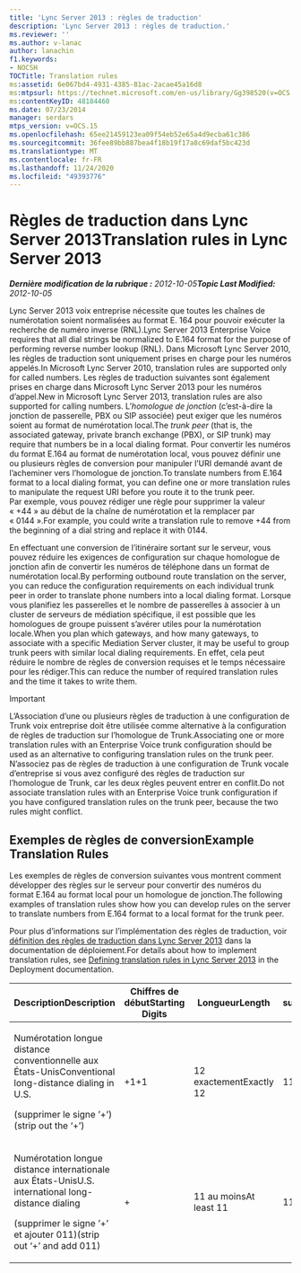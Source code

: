 ```yaml
---
title: 'Lync Server 2013 : règles de traduction'
description: 'Lync Server 2013 : règles de traduction.'
ms.reviewer: ''
ms.author: v-lanac
author: lanachin
f1.keywords:
- NOCSH
TOCTitle: Translation rules
ms:assetid: 6e067bd4-4931-4385-81ac-2acae45a16d8
ms:mtpsurl: https://technet.microsoft.com/en-us/library/Gg398520(v=OCS.15)
ms:contentKeyID: 48184460
ms.date: 07/23/2014
manager: serdars
mtps_version: v=OCS.15
ms.openlocfilehash: 65ee21459123ea09f54eb52e65a4d9ecba61c386
ms.sourcegitcommit: 36fee89bb887bea4f18b19f17a8c69daf5bc423d
ms.translationtype: MT
ms.contentlocale: fr-FR
ms.lasthandoff: 11/24/2020
ms.locfileid: "49393776"
---
```

# <a name="translation-rules-in-lync-server-2013"></a><span data-ttu-id="a16b6-103">Règles de traduction dans Lync Server 2013</span><span class="sxs-lookup"><span data-stu-id="a16b6-103">Translation rules in Lync Server 2013</span></span>

<div data-xmlns="http://www.w3.org/1999/xhtml">

<div class="topic" data-xmlns="http://www.w3.org/1999/xhtml" data-msxsl="urn:schemas-microsoft-com:xslt" data-cs="https://msdn.microsoft.com/">

<div data-asp="https://msdn2.microsoft.com/asp">



</div>

<div id="mainSection">

<div id="mainBody"><span data-ttu-id="a16b6-104">

<span> </span></span><span class="sxs-lookup"><span data-stu-id="a16b6-104">

<span> </span></span></span>

<span data-ttu-id="a16b6-105">_**Dernière modification de la rubrique :** 2012-10-05_</span><span class="sxs-lookup"><span data-stu-id="a16b6-105">_**Topic Last Modified:** 2012-10-05_</span></span>

<span data-ttu-id="a16b6-106">Lync Server 2013 voix entreprise nécessite que toutes les chaînes de numérotation soient normalisées au format E. 164 pour pouvoir exécuter la recherche de numéro inverse (RNL).</span><span class="sxs-lookup"><span data-stu-id="a16b6-106">Lync Server 2013 Enterprise Voice requires that all dial strings be normalized to E.164 format for the purpose of performing reverse number lookup (RNL).</span></span> <span data-ttu-id="a16b6-107">Dans Microsoft Lync Server 2010, les règles de traduction sont uniquement prises en charge pour les numéros appelés.</span><span class="sxs-lookup"><span data-stu-id="a16b6-107">In Microsoft Lync Server 2010, translation rules are supported only for called numbers.</span></span> <span data-ttu-id="a16b6-108">Les règles de traduction suivantes sont également prises en charge dans Microsoft Lync Server 2013 pour les numéros d’appel.</span><span class="sxs-lookup"><span data-stu-id="a16b6-108">New in Microsoft Lync Server 2013, translation rules are also supported for calling numbers.</span></span> <span data-ttu-id="a16b6-109">L’*homologue de jonction* (c’est-à-dire la jonction de passerelle, PBX ou SIP associée) peut exiger que les numéros soient au format de numérotation local.</span><span class="sxs-lookup"><span data-stu-id="a16b6-109">The *trunk peer* (that is, the associated gateway, private branch exchange (PBX), or SIP trunk) may require that numbers be in a local dialing format.</span></span> <span data-ttu-id="a16b6-110">Pour convertir les numéros du format E.164 au format de numérotation local, vous pouvez définir une ou plusieurs règles de conversion pour manipuler l’URI demandé avant de l’acheminer vers l’homologue de jonction.</span><span class="sxs-lookup"><span data-stu-id="a16b6-110">To translate numbers from E.164 format to a local dialing format, you can define one or more translation rules to manipulate the request URI before you route it to the trunk peer.</span></span> <span data-ttu-id="a16b6-111">Par exemple, vous pouvez rédiger une règle pour supprimer la valeur « +44 » au début de la chaîne de numérotation et la remplacer par « 0144 ».</span><span class="sxs-lookup"><span data-stu-id="a16b6-111">For example, you could write a translation rule to remove +44 from the beginning of a dial string and replace it with 0144.</span></span>

<span data-ttu-id="a16b6-112">En effectuant une conversion de l’itinéraire sortant sur le serveur, vous pouvez réduire les exigences de configuration sur chaque homologue de jonction afin de convertir les numéros de téléphone dans un format de numérotation local.</span><span class="sxs-lookup"><span data-stu-id="a16b6-112">By performing outbound route translation on the server, you can reduce the configuration requirements on each individual trunk peer in order to translate phone numbers into a local dialing format.</span></span> <span data-ttu-id="a16b6-113">Lorsque vous planifiez les passerelles et le nombre de passerelles à associer à un cluster de serveurs de médiation spécifique, il est possible que les homologues de groupe puissent s’avérer utiles pour la numérotation locale.</span><span class="sxs-lookup"><span data-stu-id="a16b6-113">When you plan which gateways, and how many gateways, to associate with a specific Mediation Server cluster, it may be useful to group trunk peers with similar local dialing requirements.</span></span> <span data-ttu-id="a16b6-114">En effet, cela peut réduire le nombre de règles de conversion requises et le temps nécessaire pour les rédiger.</span><span class="sxs-lookup"><span data-stu-id="a16b6-114">This can reduce the number of required translation rules and the time it takes to write them.</span></span>

<div>


> [!IMPORTANT]  
> <span data-ttu-id="a16b6-115">L’Association d’une ou plusieurs règles de traduction à une configuration de Trunk voix entreprise doit être utilisée comme alternative à la configuration de règles de traduction sur l’homologue de Trunk.</span><span class="sxs-lookup"><span data-stu-id="a16b6-115">Associating one or more translation rules with an Enterprise Voice trunk configuration should be used as an alternative to configuring translation rules on the trunk peer.</span></span> <span data-ttu-id="a16b6-116">N’associez pas de règles de traduction à une configuration de Trunk vocale d’entreprise si vous avez configuré des règles de traduction sur l’homologue de Trunk, car les deux règles peuvent entrer en conflit.</span><span class="sxs-lookup"><span data-stu-id="a16b6-116">Do not associate translation rules with an Enterprise Voice trunk configuration if you have configured translation rules on the trunk peer, because the two rules might conflict.</span></span>



</div>

<div>

## <a name="example-translation-rules"></a><span data-ttu-id="a16b6-117">Exemples de règles de conversion</span><span class="sxs-lookup"><span data-stu-id="a16b6-117">Example Translation Rules</span></span>

<span data-ttu-id="a16b6-118">Les exemples de règles de conversion suivantes vous montrent comment développer des règles sur le serveur pour convertir des numéros du format E.164 au format local pour un homologue de jonction.</span><span class="sxs-lookup"><span data-stu-id="a16b6-118">The following examples of translation rules show how you can develop rules on the server to translate numbers from E.164 format to a local format for the trunk peer.</span></span>

<span data-ttu-id="a16b6-119">Pour plus d’informations sur l’implémentation des règles de traduction, voir [définition des règles de traduction dans Lync Server 2013](lync-server-2013-defining-translation-rules.md) dans la documentation de déploiement.</span><span class="sxs-lookup"><span data-stu-id="a16b6-119">For details about how to implement translation rules, see [Defining translation rules in Lync Server 2013](lync-server-2013-defining-translation-rules.md) in the Deployment documentation.</span></span>


<table>
<colgroup>
<col style="width: 12%" />
<col style="width: 12%" />
<col style="width: 12%" />
<col style="width: 12%" />
<col style="width: 12%" />
<col style="width: 12%" />
<col style="width: 12%" />
<col style="width: 12%" />
</colgroup>
<thead>
<tr class="header">
<th><span data-ttu-id="a16b6-120">Description</span><span class="sxs-lookup"><span data-stu-id="a16b6-120">Description</span></span></th>
<th><span data-ttu-id="a16b6-121">Chiffres de début</span><span class="sxs-lookup"><span data-stu-id="a16b6-121">Starting Digits</span></span></th>
<th><span data-ttu-id="a16b6-122">Longueur</span><span class="sxs-lookup"><span data-stu-id="a16b6-122">Length</span></span></th>
<th><span data-ttu-id="a16b6-123">Chiffres à supprimer</span><span class="sxs-lookup"><span data-stu-id="a16b6-123">Digits to Remove</span></span></th>
<th><span data-ttu-id="a16b6-124">Chiffres à ajouter</span><span class="sxs-lookup"><span data-stu-id="a16b6-124">Digits to Add</span></span></th>
<th><span data-ttu-id="a16b6-125">Modèle de correspondance</span><span class="sxs-lookup"><span data-stu-id="a16b6-125">Matching Pattern</span></span></th>
<th><span data-ttu-id="a16b6-126">Conversion</span><span class="sxs-lookup"><span data-stu-id="a16b6-126">Translation</span></span></th>
<th><span data-ttu-id="a16b6-127">Exemple</span><span class="sxs-lookup"><span data-stu-id="a16b6-127">Example</span></span></th>
</tr>
</thead>
<tbody>
<tr class="odd">
<td><p><span data-ttu-id="a16b6-128">Numérotation longue distance conventionnelle aux États-Unis</span><span class="sxs-lookup"><span data-stu-id="a16b6-128">Conventional long-distance dialing in U.S.</span></span></p>
<p><span data-ttu-id="a16b6-129">(supprimer le signe ’+’)</span><span class="sxs-lookup"><span data-stu-id="a16b6-129">(strip out the ‘+’)</span></span></p></td>
<td><p><span data-ttu-id="a16b6-130">+1</span><span class="sxs-lookup"><span data-stu-id="a16b6-130">+1</span></span></p></td>
<td><p><span data-ttu-id="a16b6-131">12 exactement</span><span class="sxs-lookup"><span data-stu-id="a16b6-131">Exactly 12</span></span></p></td>
<td><p><span data-ttu-id="a16b6-132">1</span><span class="sxs-lookup"><span data-stu-id="a16b6-132">1</span></span></p></td>
<td><p><span data-ttu-id="a16b6-133">0,4</span><span class="sxs-lookup"><span data-stu-id="a16b6-133">0</span></span></p></td>
<td><p><span data-ttu-id="a16b6-134">^\+(1 \ d {10} ) $</span><span class="sxs-lookup"><span data-stu-id="a16b6-134">^\+(1\d{10})$</span></span></p></td>
<td><p><span data-ttu-id="a16b6-135">$1</span><span class="sxs-lookup"><span data-stu-id="a16b6-135">$1</span></span></p></td>
<td><p><span data-ttu-id="a16b6-136">+14255551010 devient 14255551010</span><span class="sxs-lookup"><span data-stu-id="a16b6-136">+14255551010 becomes 14255551010</span></span></p></td>
</tr>
<tr class="even">
<td><p><span data-ttu-id="a16b6-137">Numérotation longue distance internationale aux États-Unis</span><span class="sxs-lookup"><span data-stu-id="a16b6-137">U.S. international long-distance dialing</span></span></p>
<p><span data-ttu-id="a16b6-138">(supprimer le signe ’+’ et ajouter 011)</span><span class="sxs-lookup"><span data-stu-id="a16b6-138">(strip out ‘+’ and add 011)</span></span></p></td>
<td><p>+</p></td>
<td><p><span data-ttu-id="a16b6-139">11 au moins</span><span class="sxs-lookup"><span data-stu-id="a16b6-139">At least 11</span></span></p></td>
<td><p><span data-ttu-id="a16b6-140">1</span><span class="sxs-lookup"><span data-stu-id="a16b6-140">1</span></span></p></td>
<td><p><span data-ttu-id="a16b6-141">011</span><span class="sxs-lookup"><span data-stu-id="a16b6-141">011</span></span></p></td>
<td><p><span data-ttu-id="a16b6-142">^\+(\d {9} \d +) $</span><span class="sxs-lookup"><span data-stu-id="a16b6-142">^\+(\d{9}\d+)$</span></span></p></td>
<td><p><span data-ttu-id="a16b6-143">011$1</span><span class="sxs-lookup"><span data-stu-id="a16b6-143">011$1</span></span></p></td>
<td><p><span data-ttu-id="a16b6-144">+441235551010 devient 011441235551010</span><span class="sxs-lookup"><span data-stu-id="a16b6-144">+441235551010 becomes 011441235551010</span></span></p></td>
</tr>
</tbody>
</table><span data-ttu-id="a16b6-145">


</div>

</div>

<span> </span>

</div>

</div>

</span><span class="sxs-lookup"><span data-stu-id="a16b6-145">


</div>

</div>

<span> </span>

</div>

</div>

</span></span></div>

